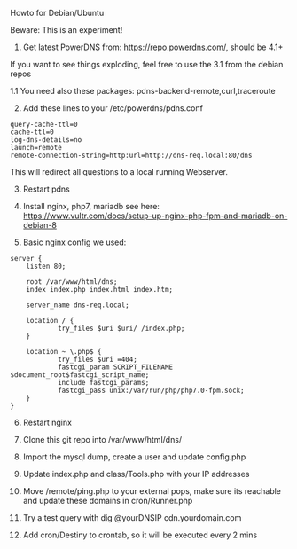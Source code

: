 Howto for Debian/Ubuntu

Beware: This is an experiment!

1. Get latest PowerDNS from: https://repo.powerdns.com/, should be 4.1+

If you want to see things exploding, feel free to use the 3.1 from the debian repos

1.1 You need also these packages: pdns-backend-remote,curl,traceroute

2. Add these lines to your /etc/powerdns/pdns.conf
```
query-cache-ttl=0
cache-ttl=0
log-dns-details=no
launch=remote
remote-connection-string=http:url=http://dns-req.local:80/dns
```
This will redirect all questions to a local running Webserver.

3. Restart pdns

4. Install nginx, php7, mariadb see here: https://www.vultr.com/docs/setup-up-nginx-php-fpm-and-mariadb-on-debian-8

5. Basic nginx config we used:
```
server {
    listen 80;

    root /var/www/html/dns;
    index index.php index.html index.htm;

    server_name dns-req.local;

    location / {
            try_files $uri $uri/ /index.php;
    }

    location ~ \.php$ {
            try_files $uri =404;
            fastcgi_param SCRIPT_FILENAME $document_root$fastcgi_script_name;
            include fastcgi_params;
            fastcgi_pass unix:/var/run/php/php7.0-fpm.sock;
    }
}
```
6. Restart nginx

7. Clone this git repo into /var/www/html/dns/

8. Import the mysql dump, create a user and update config.php

9. Update index.php and class/Tools.php with your IP addresses

10. Move /remote/ping.php to your external pops, make sure its reachable and update these domains in cron/Runner.php

11. Try a test query with dig @yourDNSIP cdn.yourdomain.com

12. Add cron/Destiny to crontab, so it will be executed every 2 mins
